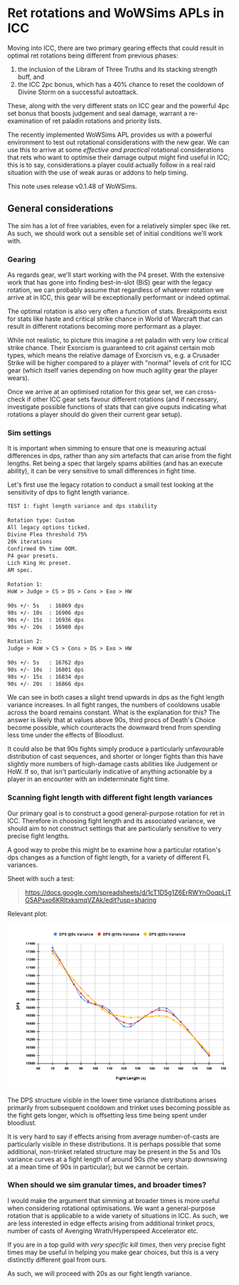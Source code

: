 # Ret rotations and WoWSims APLs in ICC


Moving into ICC, there are two primary gearing effects that could result in optimal ret rotations being different from previous phases:
1. the inclusion of the Libram of Three Truths and its stacking strength buff, and
2. the ICC 2pc bonus, which has a 40% chance to reset the cooldown of Divine Storm on a successful autoattack.

These, along with the very different stats on ICC gear and the powerful 4pc set bonus that boosts judgement and seal damage, warrant a re-examination of ret paladin rotations and priority lists.

The recently implemented WoWSims APL provides us with a powerful environment to test out rotational considerations with the new gear.
We can use this to arrive at some *effective and practical* rotational considerations that rets who want to optimise their damage output might find useful in ICC; this is to say, considerations a player could actually follow in a real raid situation with the use of weak auras or addons to help timing.

This note uses release v0.1.48 of WoWSims.

## General considerations

The sim has a lot of free variables, even for a relatively simpler spec like ret.
As such, we should work out a sensible set of initial conditions we'll work with.

### Gearing

As regards gear, we'll start working with the P4 preset.
With the extensive work that has gone into finding best-in-slot (BiS) gear with the legacy rotation, we can probably assume that regardless of whatever rotation we arrive at in ICC, this gear will be exceptionally performant or indeed optimal.

The optimal rotation is also very often a function of stats.
Breakpoints exist for stats like haste and critical strike chance in World of Warcraft that can result in different rotations becoming more performant as a player.

While not realistic, to picture this imagine a ret paladin with very low critical strike chance.
Their Exorcism is guaranteed to crit against certain mob types, which means the relative damage of Exorcism vs, e.g. a Crusader Strike will be higher compared to a player with "normal" levels of crit for ICC gear (which itself varies depending on how much agility gear the player wears).

Once we arrive at an optimised rotation for this gear set, we can cross-check if other ICC gear sets favour different rotations (and if necessary, investigate possible functions of stats that can give ouputs indicating what rotations a player should do given their current gear setup).

### Sim settings

It is important when simming to ensure that one is measuring actual differences in dps, rather than any sim artefacts that can arise from the fight lengths.
Ret being a spec that largely spams abilities (and has an execute ability), it can be very sensitive to small differences in fight time.

Let's first use the legacy rotation to conduct a small test looking at the sensitivity of dps to fight length variance.

```
TEST 1: fight length variance and dps stability

Rotation type: Custom
All legacy options ticked.
Divine Plea threshold 75%
20k iterations
Confirmed 0% time OOM.
P4 gear presets.
Lich King Hc preset.
AM spec.

Rotation 1:
HoW > Judge > CS > DS > Cons > Exo > HW

90s +/- 5s   : 16869 dps
90s +/- 10s  : 16906 dps
90s +/- 15s  : 16936 dps
90s +/- 20s  : 16980 dps

Rotation 2:
Judge > HoW > CS > Cons > DS > Exo > HW

90s +/- 5s   : 16762 dps
90s +/- 10s  : 16801 dps
90s +/- 15s  : 16834 dps
90s +/- 20s  : 16866 dps

```

We can see in both cases a slight trend upwards in dps as the fight length variance increases.
In all fight ranges, the numbers of cooldowns usable across the board remains constant.
What is the explanation for this?
The answer is likely that at values above 90s, third procs of Death's Choice become possible, which counteracts the downward trend from spending less time under the effects of Bloodlust.

It could also be that 90s fights simply produce a particularly unfavourable distribution of cast sequences, and shorter or longer fights than this have slightly more numbers of high-damage casts abilities like Judgement or HoW. If so, that isn't particularly indicative of anything actionable by a player in an encounter with an indeterminate fight time.

### Scanning fight length with different fight length variances

Our primary goal is to construct a good general-purpose rotation for ret in ICC.
Therefore in choosing fight length and its associated variance, we should aim to not construct settings that are particularly sensitive to very precise fight lengths.

A good way to probe this might be to examine how a particular rotation's dps changes as a function of fight length, for a variety of different FL variances.

Sheet with such a test:
> https://docs.google.com/spreadsheets/d/1cT1D5g1Z6ErRWYnOoqpLjTG5APsxo6KRItxksmqVZAk/edit?usp=sharing

Relevant plot:

![ret1](https://github.com/hypernormalisation/zeal/blob/main/figs/ret1.png?raw=true)

The DPS structure visible in the lower time variance distributions arises primarily from subsequent cooldown and trinket uses becoming possible as the fight gets longer, which is offsetting less time being spent under bloodlust.

It is very hard to say if effects arising from average number-of-casts are particularly visible in these distributions.
It is perhaps possible that some additional, non-trinket related structure may be present in the 5s and 10s variance curves at a fight length of around 90s (the very sharp downswing at a mean time of 90s in particular); but we cannot be certain.

### When should we sim granular times, and broader times?

I would make the argument that simming at broader times is more useful when considering rotational optimisations.
We want a general-purpose rotation that is applicable to a wide variety of situations in ICC.
As such, we are less interested in edge effects arising from additional trinket procs, number of casts of Avenging Wrath/Hyperspeed Accelerator etc.

If you are in a top guild with *very specific kill times*, then very precise fight times may be useful in helping you make gear choices, but this is a very distinctly different goal from ours.

As such, we will proceed with 20s as our fight length variance.



